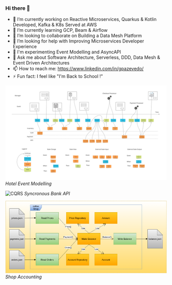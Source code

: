 ### Hi there 👋

- 🔭 I’m currently working on Reactive Microservices, Quarkus & Kotlin Developed, Kafka & K8s Served at AWS
- 🌱 I’m currently learning GCP, Beam & Airflow
- 👯 I’m looking to collaborate on Building a Data Mesh Platform
- 🤔 I’m looking for help with Improving Microservices Developer Experience
- 🚀 I'm experimenting Event Modelling and AsyncAPI
- 💬 Ask me about Software Architecture, Serverless, DDD, Data Mesh & Event Driven Architectures
- 📫 How to reach me: https://www.linkedin.com/in/gpazevedo/
- ⚡ Fun fact: I feel like "I'm Back to School !"

![Event Modelling](./blueprint.jpg)
*Hotel Event Modelling*

![CQRS](https://github.com/gpazevedo/account_api/blob/main/docs/Accounts_API.png)
*Syncronous Bank API*

![ETL Hexagonal](./CoffeeShop_Architecture.png) <br>
*Shop Accounting*
